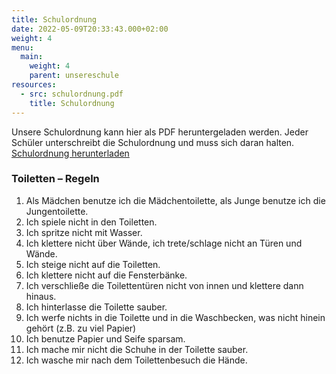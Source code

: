 ```yaml
---
title: Schulordnung
date: 2022-05-09T20:33:43.000+02:00
weight: 4
menu:
  main:
    weight: 4
    parent: unsereschule
resources:
  - src: schulordnung.pdf
    title: Schulordnung
---
```


Unsere Schulordnung kann hier als PDF heruntergeladen werden. Jeder Schüler unterschreibt die Schulordnung und muss sich daran halten.
<a href="schulordnung.pdf" target="_blank">Schulordnung herunterladen</a>

### Toiletten – Regeln

1. Als Mädchen benutze ich die Mädchentoilette, als Junge benutze ich die Jungentoilette.
1. Ich spiele nicht in den Toiletten.
1. Ich spritze nicht mit Wasser.
1. Ich klettere nicht über Wände, ich trete/schlage nicht an Türen und Wände.
1. Ich steige nicht auf die Toiletten.
1. Ich klettere nicht auf die Fensterbänke.
1. Ich verschließe die Toilettentüren nicht von innen und klettere dann hinaus.
1. Ich hinterlasse die Toilette sauber.
1. Ich werfe nichts in die Toilette und in die Waschbecken, was nicht hinein gehört (z.B. zu viel Papier)
1. Ich benutze Papier und Seife sparsam.
1. Ich mache mir nicht die Schuhe in der Toilette sauber.
1. Ich wasche mir nach dem Toilettenbesuch die Hände.
